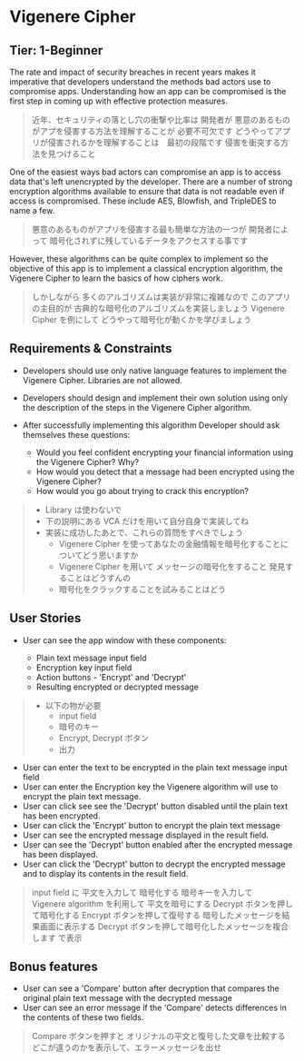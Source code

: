 # Vigenere Cipher

## Tier: 1-Beginner

The rate and impact of security breaches in recent years makes it imperative
that developers understand the methods bad actors use to compromise apps.
Understanding how an app can be compromised is the first step in coming up with effective protection measures.

> 近年、セキュリティの落とし穴の衝撃や比率は
> 開発者が 悪意のあるものがアプを侵害する方法を理解することが 必要不可欠です
> どうやってアプリが侵害されるかを理解することは　最初の段階です
> 侵害を衝突する方法を見つけること

One of the easiest ways bad actors can compromise an app is to access data
that's left unencrypted by the developer.
There are a number of strong encryption algorithms available to ensure that data is not readable
even if access is compromised. These include AES, Blowfish, and TripleDES to name a few.

> 悪意のあるものがアプリを侵害する最も簡単な方法の一つが
> 開発者によって 暗号化されずに残しているデータをアクセスする事です

However, these algorithms can be quite complex to implement so the objective of this app
is to implement a classical encryption algorithm, the Vigenere Cipher to learn the basics of how ciphers work.

> しかしながら 多くのアルゴリズムは実装が非常に複雑なので
> このアプリの主目的が 古典的な暗号化のアルゴリズムを実装しましょう
> Vigenere Cipher を例にして どうやって暗号化が動くかを学びましょう

## Requirements & Constraints

- Developers should use only native language features to implement the Vigenere Cipher.
  Libraries are not allowed.

- Developers should design and implement their own solution using only the description of the steps
  in the Vigenere Cipher algorithm.

- After successfully implementing this algorithm Developer should ask themselves these questions:
  - Would you feel confident encrypting your financial information using the Vigenere Cipher? Why?
  - How would you detect that a message had been encrypted using the Vigenere Cipher?
  - How would you go about trying to crack this encryption?

> - Library は使わないで
> - 下の説明にある VCA だけを用いて自分自身で実装してね
> - 実装に成功したあとで、これらの質問をすべきでしょう
>   - Vigenere Cipher を使ってあなたの金融情報を暗号化することについてどう思いますか
>   - Vigenere Cipher を用いて メッセージの暗号化をすること 発見することはどうすんの
>   - 暗号化をクラックすることを試みることはどう

## User Stories

- User can see the app window with these components:

  - Plain text message input field
  - Encryption key input field
  - Action buttons - 'Encrypt' and 'Decrypt'
  - Resulting encrypted or decrypted message

> - 以下の物が必要
>   - input field
>   - 暗号のキー
>   - Encrypt, Decrypt ボタン
>   - 出力

- User can enter the text to be encrypted in the plain text message input field
- User can enter the Encryption key the Vigenere algorithm will use to encrypt the plain text message.
- User can click see see the 'Decrypt' button disabled until the plain text has been encrypted.
- User can click the 'Encrypt' button to encrypt the plain text message
- User can see the encrypted message displayed in the result field.
- User can see the 'Decrypt' button enabled after the encrypted message has been displayed.
- User can click the 'Decrypt' button to decrypt the encrypted message
  and to display its contents in the result field.

> input field に 平文を入力して 暗号化する
> 暗号キーを入力して　 Vigenere algorithm を利用して 平文を暗号にする
> Decrypt ボタンを押して暗号化する
> Encrypt ボタンを押して復号する
> 暗号したメッセージを結果画面に表示する
> Decrypt ボタンを押して暗号化したメッセージを複合します
> で表示

## Bonus features

- User can see a 'Compare' button after decryption that compares the original plain text message
  with the decrypted message
- User can see an error message if the 'Compare' detects differences in the contents of these two fields.

> Compare ボタンを押すと オリジナルの平文と復号した文章を比較する
> どこが違うのかを表示して、エラーメッセージを出せ
